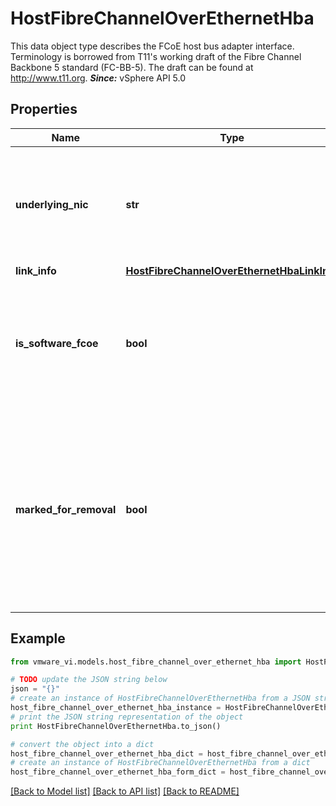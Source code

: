 # HostFibreChannelOverEthernetHba

This data object type describes the FCoE host bus adapter interface.  Terminology is borrowed from T11's working draft of the Fibre Channel Backbone 5 standard (FC-BB-5). The draft can be found at http://www.t11.org.  ***Since:*** vSphere API 5.0 

## Properties
Name | Type | Description | Notes
------------ | ------------- | ------------- | -------------
**underlying_nic** | **str** | The name associated with this FCoE HBA&#39;s underlying FcoeNic.  ***Since:*** vSphere API 5.0  | 
**link_info** | [**HostFibreChannelOverEthernetHbaLinkInfo**](HostFibreChannelOverEthernetHbaLinkInfo.md) |  | 
**is_software_fcoe** | **bool** | True if this host bus adapter is a software based FCoE initiator.  ***Since:*** vSphere API 5.0  | 
**marked_for_removal** | **bool** | Deprecated as of vSphere API 8.0. Software FCoE not supported.  True if this host bus adapter has been marked for removal.  ***Since:*** vSphere API 5.0  | [optional] 

## Example

```python
from vmware_vi.models.host_fibre_channel_over_ethernet_hba import HostFibreChannelOverEthernetHba

# TODO update the JSON string below
json = "{}"
# create an instance of HostFibreChannelOverEthernetHba from a JSON string
host_fibre_channel_over_ethernet_hba_instance = HostFibreChannelOverEthernetHba.from_json(json)
# print the JSON string representation of the object
print HostFibreChannelOverEthernetHba.to_json()

# convert the object into a dict
host_fibre_channel_over_ethernet_hba_dict = host_fibre_channel_over_ethernet_hba_instance.to_dict()
# create an instance of HostFibreChannelOverEthernetHba from a dict
host_fibre_channel_over_ethernet_hba_form_dict = host_fibre_channel_over_ethernet_hba.from_dict(host_fibre_channel_over_ethernet_hba_dict)
```
[[Back to Model list]](../README.md#documentation-for-models) [[Back to API list]](../README.md#documentation-for-api-endpoints) [[Back to README]](../README.md)


